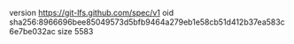 version https://git-lfs.github.com/spec/v1
oid sha256:8966696bee85049573d5bfb9464a279eb1e58cb51d412b37ea583c6e7be032ac
size 5583
